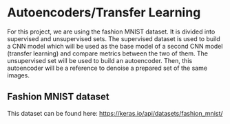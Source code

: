 # Autoencoders/Transfer Learning
For this project, we are using the fashion MNIST dataset. It is divided into supervised and unsupervised sets. The supervised dataset is used to build a CNN model which will be used as the base model of a second CNN model (transfer learning) and compare metrics between the two of them. 
The unsupervised set will be used to build an autoencoder. Then, this autoencoder will be a reference to denoise a prepared set of the same images. 

## Fashion MNIST dataset
This dataset can be found here: https://keras.io/api/datasets/fashion_mnist/
